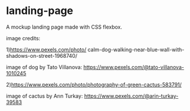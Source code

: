 # landing-page

A mockup landing page made with CSS flexbox.

image credits:

1)https://www.pexels.com/photo/   calm-dog-walking-near-blue-wall-with-shadows-on-street-1968740/

image of dog by Tato Villanova: https://www.pexels.com/@tato-villanova-1010245

2)https://www.pexels.com/photo/photography-of-green-cactus-583791/

image of cactus by Arın Turkay: https://www.pexels.com/@arin-turkay-39583